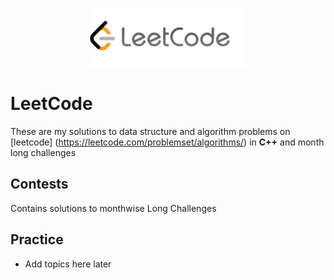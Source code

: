 <p align="center">
  <img src="lclogo.png" width="250">
</p>

# LeetCode

These are my solutions to data structure and algorithm problems on [leetcode] (https://leetcode.com/problemset/algorithms/) in **C++** and month long challenges

## Contests

Contains solutions to monthwise Long Challenges

## Practice

* Add topics here later
